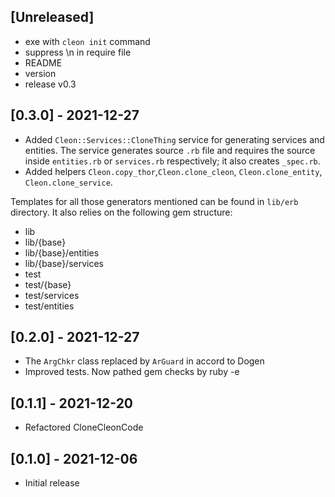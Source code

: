 ## [Unreleased]

- exe with `cleon init` command
- suppress \n in require file
- README
- version
- release v0.3

## [0.3.0] - 2021-12-27

- Added `Cleon::Services::CloneThing` service for generating services and entities. The service generates source `.rb` file and requires the source inside `entities.rb` or `services.rb` respectively; it also creates `_spec.rb`.
- Added helpers `Cleon.copy_thor`,`Cleon.clone_cleon`, `Cleon.clone_entity`, `Cleon.clone_service`.

Templates for all those generators mentioned can be found in `lib/erb` directory. It also relies on the following gem structure:

- lib
- lib/{base}
- lib/{base}/entities
- lib/{base}/services
- test
- test/{base}
- test/services
- test/entities

## [0.2.0] - 2021-12-27

- The `ArgChkr` class replaced by `ArGuard` in accord to Dogen
- Improved tests. Now pathed gem checks by ruby -e

## [0.1.1] - 2021-12-20

- Refactored CloneCleonCode

## [0.1.0] - 2021-12-06

- Initial release
